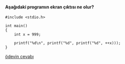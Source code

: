 #### Aşağıdaki programın ekran çıktısı ne olur?


```
#include <stdio.h>

int main()
{
	int x = 999;

	printf("%d\n", printf("%d", printf("%d", ++x)));
}
```

[ödevin cevabı](https://vimeo.com/363317469)
